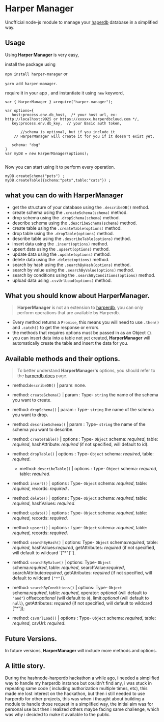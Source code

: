 # Harper Manager
 Unofficial node-js module to manage your [haperdb](https://haperdb.io) database in a simplified way.

## Usage
Using **Harper Manager** is very easy,

install the package using 

`npm install harper-manager`
 or 
 
 `yarn add harper-manager`.
 
 

require it in your app , and instantiate it using `new` keyword, 
```
var { HarperManager } =require("harper-manager");

var options={
   host:process.env.db_host,  /* your host url, ex: http://localhost:9925 or https://xxxxxx.harperdbcloud.com */,
   key:process.env.db_key,  // your Basic auth token,
   
       //schema is optional, but if you include it
    // HarperManager will create it for you if it doesn't exist yet.

   schema: "dog"
}
var myDB = new HarperManager(options);


```
Now you can start using it to perform every operation.
```
myDB.createSchema("pets") ;
myDB.createTable({schema:"pets",table:"cats"}) ;
```

## what you can do with HarperManager
- get the structure of your database using the `.describeDB()` method.
- create schema using the `.createSchema(schema)` method.
- drop schema using the `.dropSchema(schema)` method.
- describe schema using the `.describeSchema(schema)` method.
- create table using the `.createTable(options)` method.
- drop table using the `.dropTable(options)` method.
- describe table using the `.describeTable(options)` method.
- insert data using the `.insert(options)` method.
- upsert data using the `.upsert(options)` method.
- update data using the `.update(options)` method.
- delete data using the `.delete(options)` method.
- search by hash using the `.searchByHash(options)` method.
- search by value using the `.searchByValue(options)` method.
- search by conditions using the `.searchByConditions(options)` method.
- upload data using `.csvUrlLoad(options)` method.

## What you should know about HarperManager.

> **HarperManager** is not an extension to [harperdb](https://harperdb.io), you can only perform operations that are available by Harperdb.

- Every method returns a `Promise`, this means you will need to use `.then()` and `.catch()` to get the response or errors.
- the methods that requires options must be passed in as an Object `{}`.
- you can insert data into a table not yet created, **HarperManager** will automatically create the table and insert the data for you.

## Available methods and their options. 

> To better understand **HarperManager's** options, you should refer to the [harperdb docs](https://api.harperdb.io) page.

- method:`describeDB()` | param: none.

- method: `createSchema()` | param : Type- `string`  the name of the schema you want to create.

- method: `dropSchema()` | param : Type- `string`  the name of the schema you want to drop.

- method: `describeSchema()` | param : Type- `string` the name of the schema you want to describe.
 
  
- method: `createTable()` | options : Type- `Object` 
 schema:  *required*,
  table: *required*,
  hashAttribute: *required* (if not specified, will default to id).

- method: `dropTable()` | options : Type- `Object` 
 schema:  *required*,
  table: *required*.
  
  - method: `describeTable()` | options : Type- `Object` 
 schema:  *required*,
  table: *required*.

- method: `insert()` | options : Type- `Object` 
  schema:  *required*,
  table: *required*,
  records:  *required* .

- method: `delete()` | options : Type- `Object` 
  schema:  *required*,
  table: *required*,
  hashValues: *required*.

- method: `update()` | options : Type- `Object` 
  schema:  *required*,
  table: *required*,
  records: *required*.

- method: `upsert()` | options : Type- `Object` 
  schema:  *required*,
  table: *required*,
  records: *required*.

- method: `searchByHash()` | options: Type- `Object` 
  schema:*required*,
  table: *required*,
 hashValues:*required*,
 getAttributes: *required* (if not specified, will default to wildcard `["*"]``).

- method: `searchByValue()` | options: Type- `Object`  
  schema:*required*,
  table: *required*,
 searchValue:*required*,
  searchAttribute:*required*,
 getAttributes: *required* (if not specified, will default to wildcard `["*"]`).

- method: `searchByConditions()` | options: Type- `Object`  
  schema:*required*,
  table: *required*,
  operator: *optional* (will default to `"and"`)
 offset:*optional* (will default to `0`),
   limit:*optional* (will default to `null`),
 getAttributes: *required* (if not specified, will default to wildcard ["*"]);

- method: `csvUrlLoad()` | options : Type- `Object` 
  schema:  *required*,
  table: *required*,
  csvUrl: *required*.


## Future Versions.
 In future versions, **HarperManager** will include more methods and options.


## A little story.

During the hashnode-harperdb hackathon a while ago, i needed a simplified way to handle my harperdb instance but couldn't find any, i was stuck in repeating same code ( including authorization multiple times, etc), this made me lost interest on the hackathon, but then i still needed to use harperdb for other projects, this was when i thought about building a module to handle those request in a simplified way, the initial aim was for personal use but then i realized others maybe facing same challenge, which was why i decided to make it available to the public.